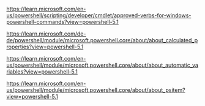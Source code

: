 https://learn.microsoft.com/en-us/powershell/scripting/developer/cmdlet/approved-verbs-for-windows-powershell-commands?view=powershell-5.1

https://learn.microsoft.com/de-de/powershell/module/microsoft.powershell.core/about/about_calculated_properties?view=powershell-5.1

https://learn.microsoft.com/en-us/powershell/module/microsoft.powershell.core/about/about_automatic_variables?view=powershell-5.1

https://learn.microsoft.com/en-us/powershell/module/microsoft.powershell.core/about/about_psitem?view=powershell-5.1